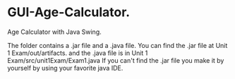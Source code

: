 # GUI-Age-Calculator.
Age Calculator with Java Swing.

The folder contains a .jar file and a .java file.
You can find the .jar file at Unit 1 Exam/out/artifacts.
and the .java file is in Unit 1 Exam/src/unit1Exam/Exam1.java
If you can't find the .jar file you make it by yourself by using your favorite java IDE.
